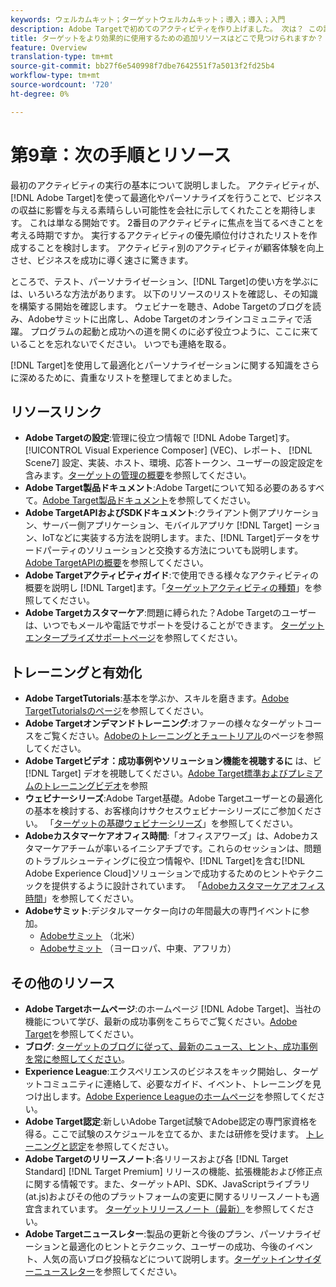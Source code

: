 ```yaml
---
keywords: ウェルカムキット；ターゲットウェルカムキット；導入；導入；入門
description: Adobe Targetで初めてのアクティビティを作り上げました。 次は？ この記事では、その他のリソース、トレーニングチュートリアル、ハウツービデオへのリンクを参照できます。
title: ターゲットをより効果的に使用するための追加リソースはどこで見つけられますか？
feature: Overview
translation-type: tm+mt
source-git-commit: bb27f6e540998f7dbe7642551f7a5013f2fd25b4
workflow-type: tm+mt
source-wordcount: '720'
ht-degree: 0%

---
```



# 第9章：次の手順とリソース

最初のアクティビティの実行の基本について説明しました。 アクティビティが、[!DNL Adobe Target]を使って最適化やパーソナライズを行うことで、ビジネスの収益に影響を与える素晴らしい可能性を会社に示してくれたことを期待します。 これは単なる開始です。 2番目のアクティビティに焦点を当てるべきことを考える時期ですか。 実行するアクティビティの優先順位付けされたリストを作成することを検討します。 アクティビティ別のアクティビティが顧客体験を向上させ、ビジネスを成功に導く速さに驚きます。

ところで、テスト、パーソナライゼーション、[!DNL Target]の使い方を学ぶには、いろいろな方法があります。 以下のリソースのリストを確認し、その知識を構築する開始を確認します。 ウェビナーを聴き、Adobe Targetのブログを読み、Adobeサミットに出席し、Adobe Targetのオンラインコミュニティで活躍。 プログラムの起動と成功への道を開くのに必ず役立つように、ここに来ていることを忘れないでください。 いつでも連絡を取る。

[!DNL Target]を使用して最適化とパーソナライゼーションに関する知識をさらに深めるために、貴重なリストを整理してまとめました。

## リソースリンク

* **Adobe Targetの設定**:管理に役立つ情報で [!DNL Adobe Target]す。 [!UICONTROL Visual Experience Composer] (VEC)、レポート、 [!DNL Scene7] 設定、実装、ホスト、環境、応答トークン、ユーザーの設定設定を含みます。[ターゲットの管理の概要](/help/administrating-target/administrating-target.md)を参照してください。
* **Adobe Target製品ドキュメント**:Adobe Targetについて知る必要のあるすべて。[Adobe Target製品ドキュメント](https://experienceleague.adobe.com/docs/target/using/target-home.html)を参照してください。
* **Adobe TargetAPIおよびSDKドキュメント**:クライアント側アプリケーション、サーバー側アプリケーション、モバイルアプリケ [!DNL Target] ーション、IoTなどに実装する方法を説明します。また、[!DNL Target]データをサードパーティのソリューションと交換する方法についても説明します。 [Adobe TargetAPIの概要](/help/api/api-overview.md)を参照してください。
* **Adobe Targetアクティビティガイド**:で使用できる様々なアクティビティの概要を説明し [!DNL Target]ます。「[ターゲットアクティビティの種類](/help/c-activities/target-activities-guide.md)」を参照してください。
* **Adobe Targetカスタマーケア**:問題に縛られた？Adobe Targetのユーザーは、いつでもメールや電話でサポートを受けることができます。 [ターゲットエンタープライズサポートページ](https://helpx.adobe.com/contact/enterprise-support.ec.html#target)を参照してください。

## トレーニングと有効化

* **Adobe TargetTutorials**:基本を学ぶか、スキルを磨きます。[Adobe TargetTutorialsのページ](https://experienceleague.adobe.com/docs/target-learn/tutorials/overview.html)を参照してください。
* **Adobe Targetオンデマンドトレーニング**:オファーの様々なターゲットコースをご覧ください。[Adobeのトレーニングとチュートリアル](https://helpx.adobe.com/learning.html?promoid=KAUDK)のページを参照してください。
* **Adobe Targetビデオ：成功事例やソリューション機能を視聴するに** は、ビ [!DNL Target] デオを視聴してください。[Adobe Target標準およびプレミアムのトレーニングビデオ](/help/c-intro/target-standard-premium-training-videos.md)を参照
* **ウェビナーシリーズ**:Adobe Target基礎。Adobe Targetユーザーとの最適化の基本を検討する、お客様向けサクセスウェビナーシリーズにご参加ください。 「[ターゲットの基礎ウェビナーシリーズ](/help/cmp-resources-and-contact-information.md#concept_11902FAC95C64479AABE020557A7EEE4)」を参照してください。
* **Adobeカスタマーケアオフィス時間**:「オフィスアワーズ」は、Adobeカスタマーケアチームが率いるイニシアチブです。これらのセッションは、問題のトラブルシューティングに役立つ情報や、[!DNL Target]を含む[!DNL Adobe Experience Cloud]ソリューションで成功するためのヒントやテクニックを提供するように設計されています。 「[Adobeカスタマーケアオフィス時間](/help/cmp-resources-and-contact-information.md#concept_58EA30379D3B48C4848BA2A8C464A5B7)」を参照してください。
* **Adobeサミット**:デジタルマーケター向けの年間最大の専門イベントに参加。
   * [Adobeサミット](https://summit.adobe.com/na/) （北米）
   * [Adobeサミット](http://summit-emea.adobe.com/emea/) （ヨーロッパ、中東、アフリカ）

## その他のリソース

* **Adobe Targetホームページ**:のホームページ [!DNL Adobe Target]、当社の機能について学び、最新の成功事例をこちらでご覧ください。[Adobe Target](https://www.adobe.com/jp/marketing/target.html)を参照してください。
* **ブログ**: [ターゲットのブログに従って、最新のニュース、ヒント、成功事例を常に参照してください](https://blog.adobe.com/en/2020/07/29/adobe-target-announces-enhanced-analytics-measurement-for-ai-powered-testing-and-personalization.html#gs.di9df5)。
* **Experience League**:エクスペリエンスのビジネスをキック開始し、ターゲットコミュニティに連絡して、必要なガイド、イベント、トレーニングを見つけ出します。[Adobe Experience Leagueのホームページ](https://experienceleague.adobe.com/#home)を参照してください。
* **Adobe Target認定**:新しいAdobe Target試験でAdobe認定の専門家資格を得る。ここで試験のスケジュールを立てるか、または研修を受けます。 [トレーニングと認定](/help/c-intro/training-and-certification.md)を参照してください。
* **Adobe Targetのリリースノート**:各リリースおよび各 [!DNL Target Standard]  [!DNL Target Premium] リリースの機能、拡張機能および修正点に関する情報です。また、ターゲットAPI、SDK、JavaScriptライブラリ(at.js)およびその他のプラットフォームの変更に関するリリースノートも適宜含まれています。 [ターゲットリリースノート（最新）](/help/r-release-notes/release-notes.md)を参照してください。
* **Adobe Targetニュースレター**:製品の更新と今後のプラン、パーソナライゼーションと最適化のヒントとテクニック、ユーザーの成功、今後のイベント、人気の高いブログ投稿などについて説明します。[ターゲットインサイダーニュースレター](/help/r-release-notes/target-insider-newsletter.md)を参照してください。

